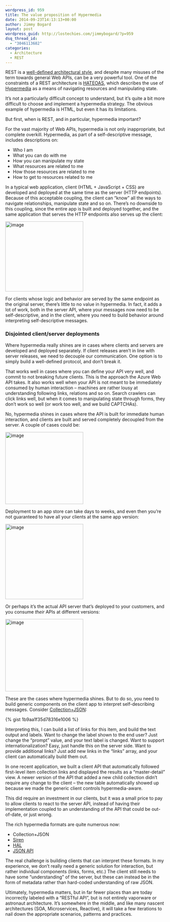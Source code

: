 ```yaml
---
wordpress_id: 959
title: The value proposition of Hypermedia
date: 2014-09-23T14:13:13+00:00
author: Jimmy Bogard
layout: post
wordpress_guid: http://lostechies.com/jimmybogard/?p=959
dsq_thread_id:
  - "3046113682"
categories:
  - Architecture
  - REST
---
```

REST is a [well-defined architectural style](http://en.wikipedia.org/wiki/Representational_state_transfer), and despite many misuses of the term towards general Web APIs, can be a very powerful tool. One of the constraints of a REST architecture is [HATEOAS](http://en.wikipedia.org/wiki/HATEOAS), which describes the use of [Hypermedia](http://en.wikipedia.org/wiki/Hypermedia) as a means of navigating resources and manipulating state.

It’s not a particularly difficult concept to understand, but it’s quite a bit more difficult to choose and implement a hypermedia strategy. The obvious example of hypermedia is HTML, but even it has its limitations.

But first, when is REST, and in particular, hypermedia important?

For the vast majority of Web APIs, hypermedia is not only inappropriate, but complete overkill. Hypermedia, as part of a self-descriptive message, includes descriptions on:

  * Who I am
  * What you can do with me
  * How you can manipulate my state
  * What resources are related to me
  * How those resources are related to me
  * How to get to resources related to me

In a typical web application, client (HTML + JavaScript + CSS) are developed and deployed at the same time as the server (HTTP endpoints). Because of this acceptable coupling, the client can “know” all the ways to navigate relationships, manipulate state and so on. There’s no downside to this coupling, since the entire app is built and deployed together, and the same application that serves the HTTP endpoints also serves up the client:

[<img style="padding-top: 0px; padding-left: 0px; padding-right: 0px; border: 0px;" src="http://lostechies.com/jimmybogard/files/2014/09/image_thumb.png" alt="image" width="244" height="219" border="0" />](http://lostechies.com/jimmybogard/files/2014/09/image.png)

For clients whose logic and behavior are served by the same endpoint as the original server, there’s little to no value in hypermedia. In fact, it adds a lot of work, both in the server API, where your messages now need to be self-descriptive, and in the client, where you need to build behavior around interpreting self-descriptive messages.

### 

### Disjointed client/server deployments

Where hypermedia really shines are in cases where clients and servers are developed and deployed separately. If client releases aren’t in line with server releases, we need to decouple our communication. One option is to simply build a well-defined protocol, and don’t break it.

That works well in cases where you can define your API very well, and commit to not breaking future clients. This is the approach the Azure Web API takes. It also works well when your API is not meant to be immediately consumed by human interaction – machines are rather lousy at understanding following links, relations and so on. Search crawlers can click links well, but when it comes to manipulating state through forms, they don’t work so well (or work too well, and we build CAPTCHAs).

No, hypermedia shines in cases where the API is built for immediate human interaction, and clients are built and served completely decoupled from the server. A couple of cases could be:

[<img style="padding-top: 0px; padding-left: 0px; padding-right: 0px; border: 0px;" src="http://lostechies.com/jimmybogard/files/2014/09/image_thumb1.png" alt="image" width="244" height="225" border="0" />](http://lostechies.com/jimmybogard/files/2014/09/image1.png)

Deployment to an app store can take days to weeks, and even then you’re not guaranteed to have all your clients at the same app version:

[<img style="padding-top: 0px; padding-left: 0px; padding-right: 0px; border: 0px;" src="http://lostechies.com/jimmybogard/files/2014/09/image_thumb2.png" alt="image" width="244" height="235" border="0" />](http://lostechies.com/jimmybogard/files/2014/09/image2.png)

Or perhaps it’s the actual API server that’s deployed to your customers, and you consume _their_ APIs at different versions:

[<img style="padding-top: 0px; padding-left: 0px; padding-right: 0px; border: 0px;" src="http://lostechies.com/jimmybogard/files/2014/09/image_thumb3.png" alt="image" width="244" height="226" border="0" />](http://lostechies.com/jimmybogard/files/2014/09/image3.png)

These are the cases where hypermedia shines. But to do so, you need to build generic components on the client app to interpret self-describing messages. Consider [Collection+JSON](http://amundsen.com/media-types/collection/format/):

{% gist 1b9aa1f35d78316e1006 %}

Interpreting this, I can build a list of links for this item, and build the text output and labels. Want to change the label shown to the end user? Just change the “prompt” value, and your text label is changed. Want to support internationalization? Easy, just handle this on the server side. Want to provide additional links? Just add new links in the “links” array, and your client can automatically build them out.

In one recent application, we built a client API that automatically followed first-level item collection links and displayed the results as a “master-detail” view. A newer version of the API that added a new child collection didn’t require any change to the client – the new table automatically showed up because we made the generic client controls hypermedia-aware.

This did require an investment in our clients, but it was a small price to pay to allow clients to react to the server API, instead of having their implementation coupled to an understanding of the API that could be out-of-date, or just wrong.

The rich hypermedia formats are quite numerous now:

  * Collection+JSON
  * [Siren](https://github.com/kevinswiber/siren)
  * [HAL](https://tools.ietf.org/html/draft-kelly-json-hal-06)
  * [JSON API](http://jsonapi.org/)

The real challenge is building clients that can interpret these formats. In my experience, we don’t really need a generic solution for interaction, but rather individual components (links, forms, etc.) The client still needs to have some “understanding” of the server, but these can instead be in the form of metadata rather than hard-coded understanding of raw JSON.

Ultimately, hypermedia matters, but in far fewer places than are today incorrectly labeled with a “RESTful API”, but is not entirely vaporware or astronaut architecture. It’s somewhere in the middle, and like many nascent architectures (SOA, Microservices, Reactive), it will take a few iterations to nail down the appropriate scenarios, patterns and practices.